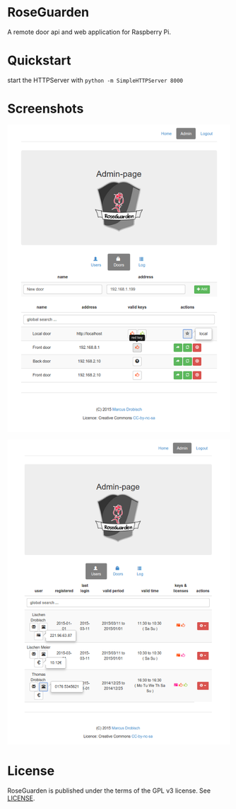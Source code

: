 RoseGuarden
===========

A remote door api and web application for Raspberry Pi.

Quickstart
==========

start the HTTPServer with  `python -m SimpleHTTPServer 8000`

Screenshots
===========

![doors](documentation/screenshots/admin_doors.png)

![users](documentation/screenshots/admin_users.png)

License
=======

RoseGuarden is published under the terms of the GPL v3 license. See [LICENSE](LICENSE).